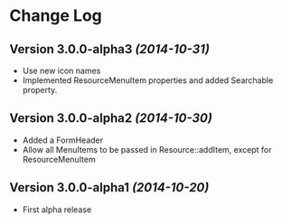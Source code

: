 # Change Log

Version 3.0.0-alpha3 *(2014-10-31)*
-----------------------------------

 * Use new icon names
 * Implemented ResourceMenuItem properties and added Searchable property.

Version 3.0.0-alpha2 *(2014-10-30)*
-----------------------------------

 * Added a FormHeader
 * Allow all MenuItems to be passed in Resource::addItem, except for ResourceMenuItem

Version 3.0.0-alpha1 *(2014-10-20)*
-----------------------------------

 * First alpha release